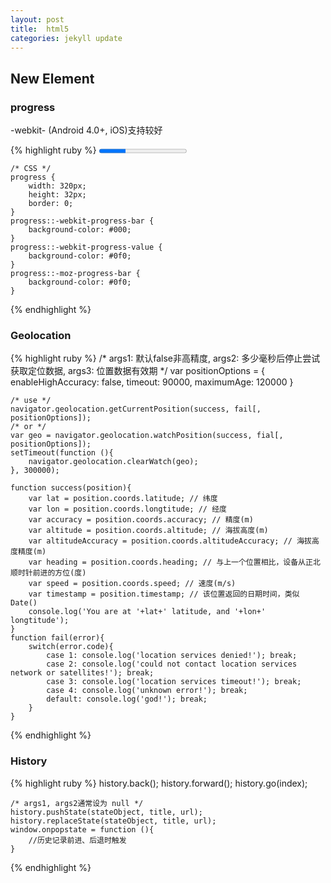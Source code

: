 ```yaml
---
layout: post
title:  html5
categories: jekyll update
---
```

## New Element ##

### progress ###

-webkit- (Android 4.0+, iOS)支持较好

{% highlight ruby %}
    <progress value="30" max="100"></progress>

    /* CSS */
    progress {
        width: 320px;
        height: 32px;
        border: 0;
    }
    progress::-webkit-progress-bar {
        background-color: #000;
    }
    progress::-webkit-progress-value {
        background-color: #0f0;
    }
    progress::-moz-progress-bar {
        background-color: #0f0;
    }
{% endhighlight %}

### Geolocation ###

{% highlight ruby %}
    /* args1: 默认false非高精度, args2: 多少毫秒后停止尝试获取定位数据, args3: 位置数据有效期 */
    var positionOptions = {
        enableHighAccuracy: false,
        timeout: 90000,
        maximumAge: 120000
    }

    /* use */
    navigator.geolocation.getCurrentPosition(success, fail[, positionOptions]);
    /* or */
    var geo = navigator.geolocation.watchPosition(success, fial[, positionOptions]);
    setTimeout(function (){
        navigator.geolocation.clearWatch(geo);
    }, 300000);

    function success(position){
        var lat = position.coords.latitude; // 纬度
        var lon = position.coords.longtitude; // 经度
        var accuracy = position.coords.accuracy; // 精度(m)
        var altitude = position.coords.altitude; // 海拔高度(m)
        var altitudeAccuracy = position.coords.altitudeAccuracy; // 海拔高度精度(m)
        var heading = position.coords.heading; // 与上一个位置相比，设备从正北顺时针前进的方位(度)
        var speed = position.coords.speed; // 速度(m/s)
        var timestamp = position.timestamp; // 该位置返回的日期时间，类似Date()
        console.log('You are at '+lat+' latitude, and '+lon+' longtitude');
    }
    function fail(error){
        switch(error.code){
            case 1: console.log('location services denied!'); break;
            case 2: console.log('could not contact location services network or satellites!'); break;
            case 3: console.log('location services timeout!'); break;
            case 4: console.log('unknown error!'); break;
            default: console.log('god!'); break;
        }
    }
{% endhighlight %}

### History ###

{% highlight ruby %}
    history.back();
    history.forward();
    history.go(index);

    /* args1, args2通常设为 null */
    history.pushState(stateObject, title, url);
    history.replaceState(stateObject, title, url);
    window.onpopstate = function (){
        //历史记录前进、后退时触发
    }
{% endhighlight %}
